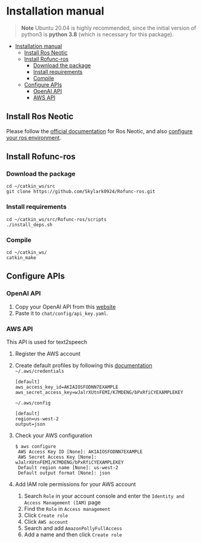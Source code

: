 # Installation manual

> **Note**
> Ubuntu 20.04 is highly recommended, since the initial version of python3 is **python 3.8** (which is necessary for this package).  

- [Installation manual](#installation-manual)
  - [Install Ros Neotic](#install-ros-neotic)
  - [Install Rofunc-ros](#install-rofunc-ros)
    - [Download the package](#download-the-package)
    - [Install requirements](#install-requirements)
    - [Compile](#compile)
  - [Configure APIs](#configure-apis)
    - [OpenAI API](#openai-api)
    - [AWS API](#aws-api)


## Install Ros Neotic

Please follow the [official documentation](http://wiki.ros.org/noetic/Installation/Ubuntu) for Ros Neotic, and also [configure your ros environment](http://wiki.ros.org/ROS/Tutorials/InstallingandConfiguringROSEnvironment).


## Install Rofunc-ros

### Download the package

```
cd ~/catkin_ws/src
git clone https://github.com/Skylark0924/Rofunc-ros.git
```

### Install requirements

```
cd ~/catkin_ws/src/Rofunc-ros/scripts
./install_deps.sh
```

### Compile

```
cd ~/catkin_ws/
catkin_make
```

## Configure APIs

### OpenAI API

1. Copy your OpenAI API from this [website](https://platform.openai.com/account/api-keys)
2. Paste it to `chat/config/api_key.yaml`.

### AWS API

This API is used for text2speech

1. Register the AWS account
2. Create default profiles by following this [documentation](https://docs.aws.amazon.com/cli/latest/userguide/cli-configure-files.html)
   `~/.aws/credentials`
   ```
   [default] 
   aws_access_key_id=AKIAIOSFODNN7EXAMPLE
   aws_secret_access_key=wJalrXUtnFEMI/K7MDENG/bPxRfiCYEXAMPLEKEY
   ```

   `~/.aws/config`
   ```
   [default]
   region=us-west-2
   output=json
   ```
3. Check your AWS configuration
   ```
   $ aws configure
    AWS Access Key ID [None]: AKIAIOSFODNN7EXAMPLE
    AWS Secret Access Key [None]: wJalrXUtnFEMI/K7MDENG/bPxRfiCYEXAMPLEKEY
    Default region name [None]: us-west-2
    Default output format [None]: json
   ```
4. Add IAM role permissions for your AWS account
   1. Search `Role` in your account console and enter the `Identity and Access Management (IAM)` page
   2. Find the `Role` in `Access management`
   3. Click `Create role`
   4. Click `AWS account`
   5. Search and add `AmazonPollyFullAccess`
   6. Add a name and then click `Create role`